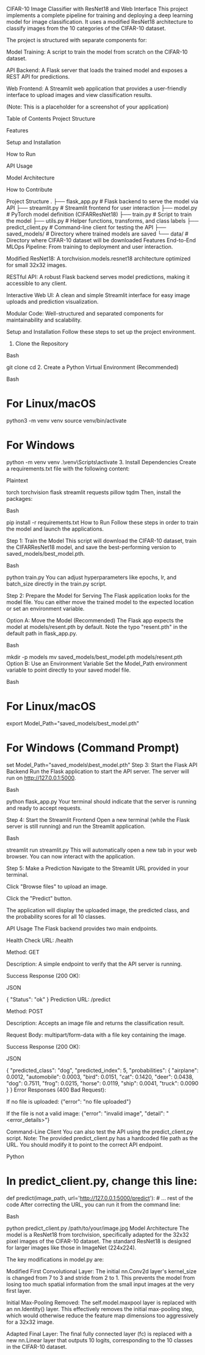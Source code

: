 CIFAR-10 Image Classifier with ResNet18 and Web Interface
This project implements a complete pipeline for training and deploying a deep learning model for image classification. It uses a modified ResNet18 architecture to classify images from the 10 categories of the CIFAR-10 dataset.

The project is structured with separate components for:

Model Training: A script to train the model from scratch on the CIFAR-10 dataset.

API Backend: A Flask server that loads the trained model and exposes a REST API for predictions.

Web Frontend: A Streamlit web application that provides a user-friendly interface to upload images and view classification results.

(Note: This is a placeholder for a screenshot of your application)

Table of Contents
Project Structure

Features

Setup and Installation

How to Run

API Usage

Model Architecture

How to Contribute

Project Structure
.
├── flask_app.py        # Flask backend to serve the model via API
├── streamlit.py        # Streamlit frontend for user interaction
├── model.py            # PyTorch model definition (CIFARResNet18)
├── train.py            # Script to train the model
├── utils.py            # Helper functions, transforms, and class labels
├── predict_client.py   # Command-line client for testing the API
├── saved_models/       # Directory where trained models are saved
└── data/               # Directory where CIFAR-10 dataset will be downloaded
Features
End-to-End MLOps Pipeline: From training to deployment and user interaction.

Modified ResNet18: A torchvision.models.resnet18 architecture optimized for small 32x32 images.

RESTful API: A robust Flask backend serves model predictions, making it accessible to any client.

Interactive Web UI: A clean and simple Streamlit interface for easy image uploads and prediction visualization.

Modular Code: Well-structured and separated components for maintainability and scalability.

Setup and Installation
Follow these steps to set up the project environment.

1. Clone the Repository

Bash

git clone <your-repository-url>
cd <your-repository-directory>
2. Create a Python Virtual Environment (Recommended)

Bash

# For Linux/macOS
python3 -m venv venv
source venv/bin/activate

# For Windows
python -m venv venv
.\venv\Scripts\activate
3. Install Dependencies Create a requirements.txt file with the following content:

Plaintext

torch
torchvision
flask
streamlit
requests
pillow
tqdm
Then, install the packages:

Bash

pip install -r requirements.txt
How to Run
Follow these steps in order to train the model and launch the applications.

Step 1: Train the Model
This script will download the CIFAR-10 dataset, train the CIFARResNet18 model, and save the best-performing version to saved_models/best_model.pth.

Bash

python train.py
You can adjust hyperparameters like epochs, lr, and batch_size directly in the train.py script.

Step 2: Prepare the Model for Serving
The Flask application looks for the model file. You can either move the trained model to the expected location or set an environment variable.

Option A: Move the Model (Recommended) The Flask app expects the model at models/resent.pth by default. Note the typo "resent.pth" in the default path in flask_app.py.

Bash

mkdir -p models
mv saved_models/best_model.pth models/resent.pth
Option B: Use an Environment Variable Set the Model_Path environment variable to point directly to your saved model file.

Bash

# For Linux/macOS
export Model_Path="saved_models/best_model.pth"

# For Windows (Command Prompt)
set Model_Path="saved_models\best_model.pth"
Step 3: Start the Flask API Backend
Run the Flask application to start the API server. The server will run on http://127.0.0.1:5000.

Bash

python flask_app.py
Your terminal should indicate that the server is running and ready to accept requests.

Step 4: Start the Streamlit Frontend
Open a new terminal (while the Flask server is still running) and run the Streamlit application.

Bash

streamlit run streamlit.py
This will automatically open a new tab in your web browser. You can now interact with the application.

Step 5: Make a Prediction
Navigate to the Streamlit URL provided in your terminal.

Click "Browse files" to upload an image.

Click the "Predict" button.

The application will display the uploaded image, the predicted class, and the probability scores for all 10 classes.

API Usage
The Flask backend provides two main endpoints.

Health Check
URL: /health

Method: GET

Description: A simple endpoint to verify that the API server is running.

Success Response (200 OK):

JSON

{
  "Status": "ok"
}
Prediction
URL: /predict

Method: POST

Description: Accepts an image file and returns the classification result.

Request Body: multipart/form-data with a file key containing the image.

Success Response (200 OK):

JSON

{
    "predicted_class": "dog",
    "predicted_index": 5,
    "probabilities": {
        "airplane": 0.0012,
        "automobile": 0.0003,
        "bird": 0.0151,
        "cat": 0.1420,
        "deer": 0.0438,
        "dog": 0.7511,
        "frog": 0.0215,
        "horse": 0.0119,
        "ship": 0.0041,
        "truck": 0.0090
    }
}
Error Responses (400 Bad Request):

If no file is uploaded: {"error": "no file uploaded"}

If the file is not a valid image: {"error": "invalid image", "detail": "<error_details>"}

Command-Line Client
You can also test the API using the predict_client.py script. Note: The provided predict_client.py has a hardcoded file path as the URL. You should modify it to point to the correct API endpoint.

Python

# In predict_client.py, change this line:
def predict(image_path, url='http://127.0.0.1:5000/predict'):
    # ... rest of the code
After correcting the URL, you can run it from the command line:

Bash

python predict_client.py /path/to/your/image.jpg
Model Architecture
The model is a ResNet18 from torchvision, specifically adapted for the 32x32 pixel images of the CIFAR-10 dataset. The standard ResNet18 is designed for larger images like those in ImageNet (224x224).

The key modifications in model.py are:

Modified First Convolutional Layer: The initial nn.Conv2d layer's kernel_size is changed from 7 to 3 and stride from 2 to 1. This prevents the model from losing too much spatial information from the small input images at the very first layer.

Initial Max-Pooling Removed: The self.model.maxpool layer is replaced with an nn.Identity() layer. This effectively removes the initial max-pooling step, which would otherwise reduce the feature map dimensions too aggressively for a 32x32 image.

Adapted Final Layer: The final fully connected layer (fc) is replaced with a new nn.Linear layer that outputs 10 logits, corresponding to the 10 classes in the CIFAR-10 dataset.
